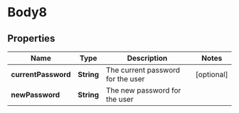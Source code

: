 
# Body8

## Properties
Name | Type | Description | Notes
------------ | ------------- | ------------- | -------------
**currentPassword** | **String** | The current password for the user |  [optional]
**newPassword** | **String** | The new password for the user | 



